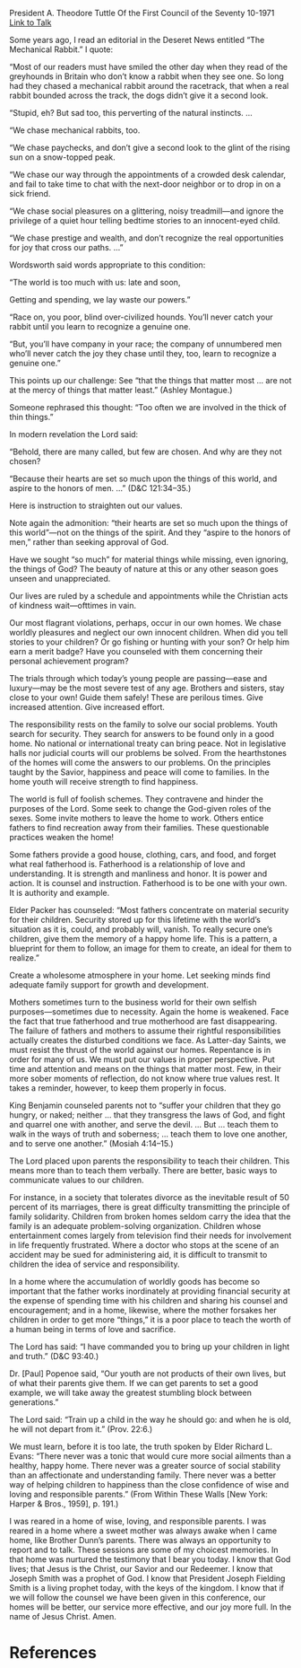 President A. Theodore Tuttle
Of the First Council of the Seventy
10-1971
[Link to Talk](https://www.churchofjesuschrist.org/study/general-conference/1971/10/the-things-that-matter-most?lang=eng)

Some years ago, I read an editorial in the Deseret News entitled “The Mechanical Rabbit.” I quote:

“Most of our readers must have smiled the other day when they read of the greyhounds in Britain who don’t know a rabbit when they see one. So long had they chased a mechanical rabbit around the racetrack, that when a real rabbit bounded across the track, the dogs didn’t give it a second look.

“Stupid, eh? But sad too, this perverting of the natural instincts. …

“We chase mechanical rabbits, too.

“We chase paychecks, and don’t give a second look to the glint of the rising sun on a snow-topped peak.

“We chase our way through the appointments of a crowded desk calendar, and fail to take time to chat with the next-door neighbor or to drop in on a sick friend.

“We chase social pleasures on a glittering, noisy treadmill—and ignore the privilege of a quiet hour telling bedtime stories to an innocent-eyed child.

“We chase prestige and wealth, and don’t recognize the real opportunities for joy that cross our paths. …”

Wordsworth said words appropriate to this condition:





“The world is too much with us: late and soon,

Getting and spending, we lay waste our powers.”





“Race on, you poor, blind over-civilized hounds. You’ll never catch your rabbit until you learn to recognize a genuine one.

“But, you’ll have company in your race; the company of unnumbered men who’ll never catch the joy they chase until they, too, learn to recognize a genuine one.”

This points up our challenge: See “that the things that matter most … are not at the mercy of things that matter least.” (Ashley Montague.)

Someone rephrased this thought: “Too often we are involved in the thick of thin things.”

In modern revelation the Lord said:

“Behold, there are many called, but few are chosen. And why are they not chosen?

“Because their hearts are set so much upon the things of this world, and aspire to the honors of men. …” (D&C 121:34–35.)

Here is instruction to straighten out our values.

Note again the admonition: “their hearts are set so much upon the things of this world”—not on the things of the spirit. And they “aspire to the honors of men,” rather than seeking approval of God.

Have we sought “so much” for material things while missing, even ignoring, the things of God? The beauty of nature at this or any other season goes unseen and unappreciated.

Our lives are ruled by a schedule and appointments while the Christian acts of kindness wait—ofttimes in vain.

Our most flagrant violations, perhaps, occur in our own homes. We chase worldly pleasures and neglect our own innocent children. When did you tell stories to your children? Or go fishing or hunting with your son? Or help him earn a merit badge? Have you counseled with them concerning their personal achievement program?

The trials through which today’s young people are passing—ease and luxury—may be the most severe test of any age. Brothers and sisters, stay close to your own! Guide them safely! These are perilous times. Give increased attention. Give increased effort.

The responsibility rests on the family to solve our social problems. Youth search for security. They search for answers to be found only in a good home. No national or international treaty can bring peace. Not in legislative halls nor judicial courts will our problems be solved. From the hearthstones of the homes will come the answers to our problems. On the principles taught by the Savior, happiness and peace will come to families. In the home youth will receive strength to find happiness.

The world is full of foolish schemes. They contravene and hinder the purposes of the Lord. Some seek to change the God-given roles of the sexes. Some invite mothers to leave the home to work. Others entice fathers to find recreation away from their families. These questionable practices weaken the home!

Some fathers provide a good house, clothing, cars, and food, and forget what real fatherhood is. Fatherhood is a relationship of love and understanding. It is strength and manliness and honor. It is power and action. It is counsel and instruction. Fatherhood is to be one with your own. It is authority and example.

Elder Packer has counseled: “Most fathers concentrate on material security for their children. Security stored up for this lifetime with the world’s situation as it is, could, and probably will, vanish. To really secure one’s children, give them the memory of a happy home life. This is a pattern, a blueprint for them to follow, an image for them to create, an ideal for them to realize.”

Create a wholesome atmosphere in your home. Let seeking minds find adequate family support for growth and development.

Mothers sometimes turn to the business world for their own selfish purposes—sometimes due to necessity. Again the home is weakened. Face the fact that true fatherhood and true motherhood are fast disappearing. The failure of fathers and mothers to assume their rightful responsibilities actually creates the disturbed conditions we face. As Latter-day Saints, we must resist the thrust of the world against our homes. Repentance is in order for many of us. We must put our values in proper perspective. Put time and attention and means on the things that matter most. Few, in their more sober moments of reflection, do not know where true values rest. It takes a reminder, however, to keep them properly in focus.

King Benjamin counseled parents not to “suffer your children that they go hungry, or naked; neither … that they transgress the laws of God, and fight and quarrel one with another, and serve the devil. … But … teach them to walk in the ways of truth and soberness; … teach them to love one another, and to serve one another.” (Mosiah 4:14–15.)

The Lord placed upon parents the responsibility to teach their children. This means more than to teach them verbally. There are better, basic ways to communicate values to our children.

For instance, in a society that tolerates divorce as the inevitable result of 50 percent of its marriages, there is great difficulty transmitting the principle of family solidarity. Children from broken homes seldom carry the idea that the family is an adequate problem-solving organization. Children whose entertainment comes largely from television find their needs for involvement in life frequently frustrated. Where a doctor who stops at the scene of an accident may be sued for administering aid, it is difficult to transmit to children the idea of service and responsibility.

In a home where the accumulation of worldly goods has become so important that the father works inordinately at providing financial security at the expense of spending time with his children and sharing his counsel and encouragement; and in a home, likewise, where the mother forsakes her children in order to get more “things,” it is a poor place to teach the worth of a human being in terms of love and sacrifice.

The Lord has said: “I have commanded you to bring up your children in light and truth.” (D&C 93:40.)

Dr. [Paul] Popenoe said, “Our youth are not products of their own lives, but of what their parents give them. If we can get parents to set a good example, we will take away the greatest stumbling block between generations.”

The Lord said: “Train up a child in the way he should go: and when he is old, he will not depart from it.” (Prov. 22:6.)

We must learn, before it is too late, the truth spoken by Elder Richard L. Evans: “There never was a tonic that would cure more social ailments than a healthy, happy home. There never was a greater source of social stability than an affectionate and understanding family. There never was a better way of helping children to happiness than the close confidence of wise and loving and responsible parents.” (From Within These Walls [New York: Harper & Bros., 1959], p. 191.)

I was reared in a home of wise, loving, and responsible parents. I was reared in a home where a sweet mother was always awake when I came home, like Brother Dunn’s parents. There was always an opportunity to report and to talk. These sessions are some of my choicest memories. In that home was nurtured the testimony that I bear you today. I know that God lives; that Jesus is the Christ, our Savior and our Redeemer. I know that Joseph Smith was a prophet of God. I know that President Joseph Fielding Smith is a living prophet today, with the keys of the kingdom. I know that if we will follow the counsel we have been given in this conference, our homes will be better, our service more effective, and our joy more full. In the name of Jesus Christ. Amen.

# References
